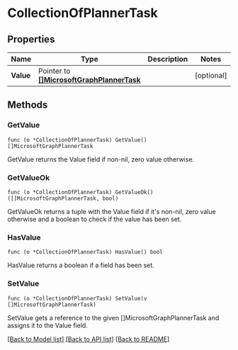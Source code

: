 # CollectionOfPlannerTask

## Properties

Name | Type | Description | Notes
------------ | ------------- | ------------- | -------------
**Value** | Pointer to [**[]MicrosoftGraphPlannerTask**](microsoft.graph.plannerTask.md) |  | [optional] 

## Methods

### GetValue

`func (o *CollectionOfPlannerTask) GetValue() []MicrosoftGraphPlannerTask`

GetValue returns the Value field if non-nil, zero value otherwise.

### GetValueOk

`func (o *CollectionOfPlannerTask) GetValueOk() ([]MicrosoftGraphPlannerTask, bool)`

GetValueOk returns a tuple with the Value field if it's non-nil, zero value otherwise
and a boolean to check if the value has been set.

### HasValue

`func (o *CollectionOfPlannerTask) HasValue() bool`

HasValue returns a boolean if a field has been set.

### SetValue

`func (o *CollectionOfPlannerTask) SetValue(v []MicrosoftGraphPlannerTask)`

SetValue gets a reference to the given []MicrosoftGraphPlannerTask and assigns it to the Value field.


[[Back to Model list]](../README.md#documentation-for-models) [[Back to API list]](../README.md#documentation-for-api-endpoints) [[Back to README]](../README.md)



